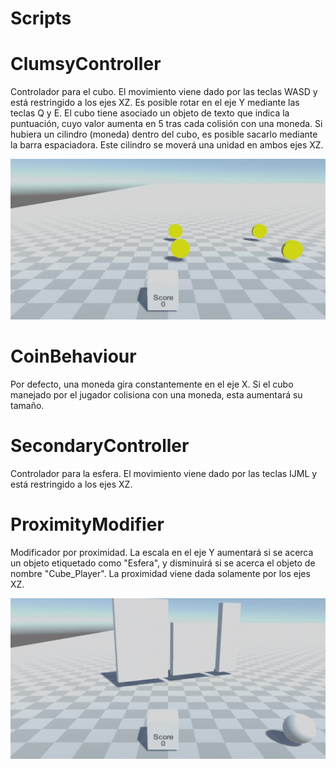 # Scripts
# ClumsyController
Controlador para el cubo.
El movimiento viene dado por las teclas WASD y está restringido a los ejes XZ.
Es posible rotar en el eje Y mediante las teclas Q y E.
El cubo tiene asociado un objeto de texto que indica la puntuación, cuyo valor aumenta en 5 tras cada colisión con una moneda.
Si hubiera un cilindro (moneda) dentro del cubo, es posible sacarlo mediante la barra espaciadora. Este cilindro se moverá una unidad en ambos ejes XZ.

![](https://github.com/alu0101444741/InterfacesInteligentes_2/blob/main/ScriptsGIFs/CubeController.gif)

# CoinBehaviour
Por defecto, una moneda gira constantemente en el eje X.
Si el cubo manejado por el jugador colisiona con una moneda, esta aumentará su tamaño.

# SecondaryController
Controlador para la esfera.
El movimiento viene dado por las teclas IJML y está restringido a los ejes XZ.

# ProximityModifier
Modificador por proximidad.
La escala en el eje Y aumentará si se acerca un objeto etiquetado como "Esfera", y disminuirá si se acerca el objeto de nombre "Cube_Player".
La proximidad viene dada solamente por los ejes XZ.

![](https://github.com/alu0101444741/InterfacesInteligentes_2/blob/main/ScriptsGIFs/ProximityChanges.gif)